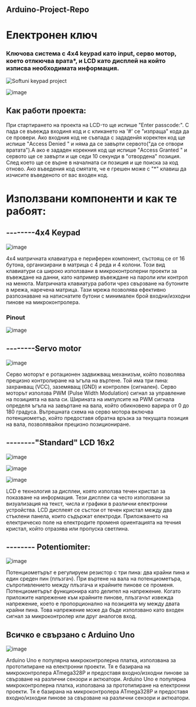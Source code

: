 ## Arduino-Project-Repo
# Електронен ключ 
### Ключова система с 4x4 keypad като input, серво мотор, което отлкючва врата*, и LCD като дисплей на който изписва необходимата информация.


![Softuni keypad project](https://github.com/captainMony/Arduino-Project-Repo/assets/140430060/b6ce13a1-40c1-49b5-8b8d-18cb33af3972)

![image](https://github.com/captainMony/Arduino-Project-Repo/assets/140430060/96df5b31-032b-46f7-adc1-aef3c20aa860)



## Как работи проекта:
При стартирането на проекта на LCD-то ще испише "Enter passcode:". С пада се въвежда входиня код и с кликането на '#' се "изпраща" кода да се провери. Ако входния код не съвпада с зададенйя коректен код ще испише "Access Denied  " и няма да се завърти сервото("да се отвори вратата").А ако е зададен корекния код ще испише "Access Granted " и сервото ще се завърти и ще седи 10 секунди в "отвордена" позиция. След което ще се върне в началната си позиция и ще поиска за код отново. Ако въведения код смятате, че е грешен може с "*" клавиш да изчисите въведеното от вас входен код.


# Използвани компоненти и как те рабоят:

## --------4x4 Keypad
![image](https://github.com/captainMony/Arduino-Project-Repo/assets/140430060/753904d6-8760-49d3-8ff6-4667caecaa5f)


4x4 матричната клавиатура е периферен компонент, състоящ се от 16 бутона, организирани в матрица с 4 реда и 4 колони. 
Този вид клавиатури са широко използвани в микроконтролерни проекти за въвеждане на данни, като например въвеждане на пароли или контрол на менюта.
Матричната клавиатура работи чрез свързване на бутоните в мрежа, наречена матрица.
 Тази мрежа позволява ефективно разпознаване на натиснатите бутони с минимален брой входни/изходни пинове на микроконтролера. 


### Pinout 
![image](https://github.com/captainMony/Arduino-Project-Repo/assets/140430060/77cd57af-7702-475a-9b14-66556e8b4150)




## --------Servo motor
![image](https://github.com/captainMony/Arduino-Project-Repo/assets/140430060/b7641e4b-7967-488d-97dc-bab8cfbb4a22)


Серво моторът е ротационен задвижващ механизъм, който позволява прецизно контролиране на ъгъла на въртене. 
Той има три пина: захранващ (VCC), заземяващ (GND) и контролен (сигнален). 
Серво моторът използва PWM (Pulse Width Modulation) сигнал за управление на позицията на вала си. 
Ширината на импулсите на PWM сигнала определя ъгъла на завъртане на вала, който обикновено варира от 0 до 180 градуса. 
Вътрешната схема на серво мотора включва потенциометър, който предоставя обратна връзка за текущата позиция на вала, позволявайки прецизно позициониране.




## --------"Standard" LCD 16x2

![image](https://github.com/captainMony/Arduino-Project-Repo/assets/140430060/fbe43695-fa91-42c9-a0a2-d122ce949488)


![image](https://github.com/captainMony/Arduino-Project-Repo/assets/140430060/1a01b0c0-8a07-42c8-ba87-6ded008a9da2)


![image](https://github.com/captainMony/Arduino-Project-Repo/assets/140430060/0f7dcccd-9765-4a18-bf58-e5890c37510a)



LCD е технология за дисплеи, която използва течен кристал за показване на информация. 
Тези дисплеи са често използвани за визуализация на текст, числа и графики в различни електронни устройства.
LCD дисплеят се състои от течен кристал между два стъклени панела, които съдържат електроди.
 Приложването на електрическо поле на електродите променя ориентацията на течния кристал, който отразява или пропуска светлина.



## -------- Potentiomiter:

![image](https://github.com/captainMony/Arduino-Project-Repo/assets/140430060/46d40dfa-cd8a-49c1-8124-ffcc3e052da1)


Потенциометърът е регулируем резистор с три пина: два крайни пина и един среден пин (плъзгач). 
При въртене на вала на потенциометъра, съпротивлението между плъзгача и крайните пинове се променя.
Потенциометърът функционира като делител на напрежение. Когато приложите напрежение към крайните пинове, плъзгачът извежда напрежение, което е пропорционално на позицията му между двата крайни пина. 
Това напрежение може да бъде използвано като входен сигнал за микроконтролер или друг аналогов вход.


## Всичко е свързано с Arduino Uno
![image](https://github.com/captainMony/Arduino-Project-Repo/assets/140430060/fb554b56-ec6e-4e48-9f3b-412ca0301cc3)


Arduino Uno е популярна микроконтролерна платка, използвана за прототипиране на електронни проекти. 
Тя е базирана на микроконтролера ATmega328P и предоставя входно/изходни пинове за свързване на различни сензори и актюатори.
Arduino Uno е популярна микроконтролерна платка, използвана за прототипиране на електронни проекти.
 Тя е базирана на микроконтролера ATmega328P и предоставя входно/изходни пинове за свързване на различни сензори и актюатори.







